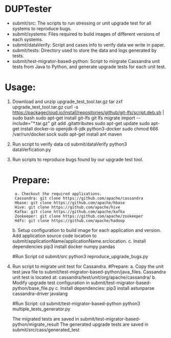 # DUPTester

- submit/src: The scripts to run stressing or unit upgrade test for all systems to reproduce bugs.
- submit/systems: Files required to build images of different versions of each systems.
- submit/dataVerify: Script and cases info to verify data we write in paper.
- submit/tests: Directory used to store the data and logs  generated by tests.
- submit/test-migrator-based-python: Script to mirgrate Cassandra unit tests from Java to Python, and generate upgrade tests for each unit test.

# Usage:
1. Download and unzip upgrade_test_tool.tar.gz
tar zxf upgrade_test_tool.tar.gz
curl -s https://packagecloud.io/install/repositories/github/git-lfs/script.deb.sh | sudo bash
sudo apt-get install git-lfs
git lfs migrate import --include="*.tar.gz"
git add .gitattributes 
sudo apt-get update
sudo apt-get install docker-io openjdk-8-jdk python3-docker
sudo chmod 666 /var/run/docker.sock
sudo apt-get install ant maven

2. Run script to verify data
cd submit/dataVerify
python3 dataVerfication.py

3. Run scripts to reproduce bugs found by our upgrade test tool.
    # Prepare:
        a. Checkout the required applications.
	    Cassandra: git clone https://github.com/apache/cassandra
	    Hbase: git clone https://github.com/apache/hbase
	    Hive: git clone https://github.com/apache/hive
	    Kafka: git clone https://github.com/apache/kafka
	    Zookeeper: git clone https://github.com/apache/zookeeper
	    Hdfs: git clone https://github.com/apache/hadoop
	b. Setup configuration to build image for each application and version.
	    Add application source code location to submit/applicationName/applicationName.srclocation.
	c. Install dependencies
	    pip3 install docker numpy pandas

    #Run Script
	cd submit/src
	python3 reproduce_upgrade_bugs.py

4. Run script to migrate unit test for Cassandra.
    #Prepare:
	a. Copy the unit test java file to submit/test-migrator-based-python/java_files.
	   Cassandra unit test is located at: cassandra/test/unit/org/apache/cassandra/
	b. Modify upgrade test configuration in submit/test-migrator-based-python/base_file.py
	c. Install dependencies:
	    pip3 install astunparse cassandra-driver javalang

    #Run Script:
	cd submit/test-migrator-based-python
	python3 multiple_tests_generator.py

	The migrated tests are saved in submit/test-migrator-based-python/migrate_result
 	The generated upgrade tests are saved in submit/src/cass/generated_test
